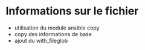 # Informations sur le fichier

- utilisation du module ansible copy
- copy des informations de base
- ajout du with_fileglob
